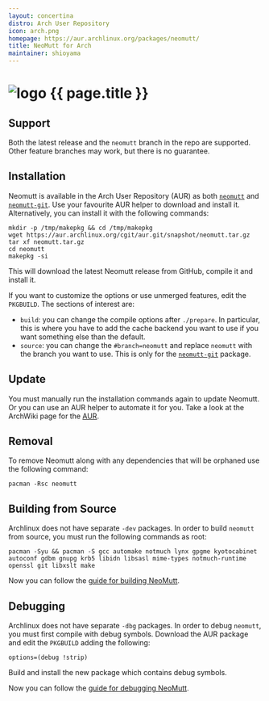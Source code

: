 ```yaml
---
layout: concertina
distro: Arch User Repository
icon: arch.png
homepage: https://aur.archlinux.org/packages/neomutt/
title: NeoMutt for Arch
maintainer: shioyama
---
```


# ![logo](/images/distros/{{page.icon}}) {{ page.title }}


## Support <a class="offset" id="support"></a>

Both the latest release and the `neomutt` branch in the repo are supported.
Other feature branches may work, but there is no guarantee.


## Installation <a class="offset" id="install"></a>

Neomutt is available in the Arch User Repository (AUR) as both
[`neomutt`](https://aur.archlinux.org/packages/neomutt/) and
[`neomutt-git`](https://aur.archlinux.org/packages/neomutt-git/). Use your
favourite AUR helper to download and install it. Alternatively, you can install
it with the following commands:

```
mkdir -p /tmp/makepkg && cd /tmp/makepkg
wget https://aur.archlinux.org/cgit/aur.git/snapshot/neomutt.tar.gz
tar xf neomutt.tar.gz
cd neomutt
makepkg -si
```

This will download the latest Neomutt release from GitHub, compile it and
install it.

If you want to customize the options or use unmerged features, edit the
`PKGBUILD`. The sections of interest are:

- `build`: you can change the compile options after `./prepare`. In particular,
  this is where you have to add the cache backend you want to use if you want
  something else than the default.
- `source`: you can change the `#branch=neomutt` and replace `neomutt` with the
  branch you want to use. This is only for the
  [`neomutt-git`](https://aur.archlinux.org/packages/neomutt-git/) package.


## Update <a class="offset" id="update"></a>

You must manually run the installation commands again to update Neomutt. Or you
can use an AUR helper to automate it for you. Take a look at the ArchWiki page
for the [AUR](https://wiki.archlinux.org/index.php/Arch_User_Repository).


## Removal <a class="offset" id="remove"></a>

To remove Neomutt along with any dependencies that will be orphaned use the
following command:

```
pacman -Rsc neomutt
```


## Building from Source <a class="offset" id="build"></a>

Archlinux does not have separate `-dev` packages. In order to build `neomutt`
from source, you must run the following commands as root:

```
pacman -Syu && pacman -S gcc automake notmuch lynx gpgme kyotocabinet autoconf gdbm gnupg krb5 libidn libsasl mime-types notmuch-runtime openssl git libxslt make
```

Now you can follow the [guide for building NeoMutt](/dev/build).


## Debugging <a class="offset" id="debug"></a>

Archlinux does not have separate `-dbg` packages. In order to debug `neomutt`,
you must first compile with debug symbols. Download the AUR package and edit the 
`PKGBUILD` adding the following:
```
options=(debug !strip)
```
Build and install the new package which contains debug symbols.

Now you can follow the [guide for debugging NeoMutt](/dev/debug).

